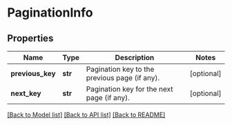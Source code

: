 # PaginationInfo

## Properties
Name | Type | Description | Notes
------------ | ------------- | ------------- | -------------
**previous_key** | **str** | Pagination key to the previous page (if any). | [optional] 
**next_key** | **str** | Pagination key for the next page (if any). | [optional] 

[[Back to Model list]](../README.md#documentation-for-models) [[Back to API list]](../README.md#documentation-for-api-endpoints) [[Back to README]](../README.md)


